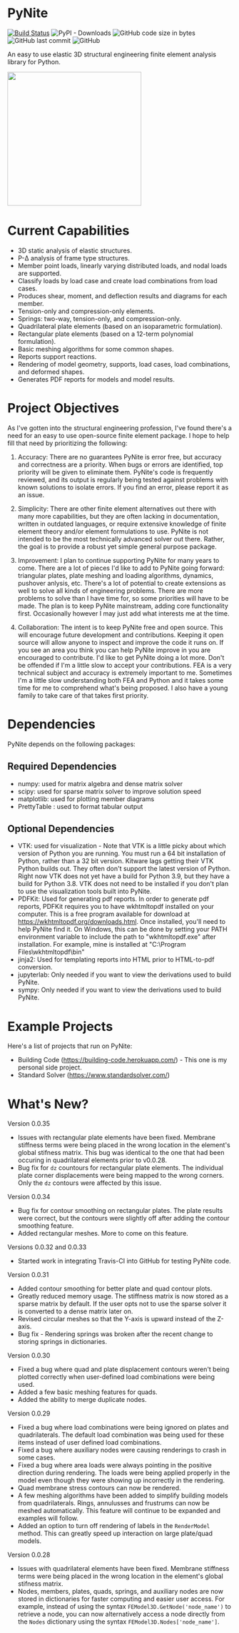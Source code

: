 # PyNite
[![Build Status](https://travis-ci.com/JWock82/PyNite.svg?branch=master)](https://travis-ci.com/JWock82/PyNite)
![PyPI - Downloads](https://img.shields.io/pypi/dm/PyNiteFEA)
<img alt="GitHub code size in bytes" src="https://img.shields.io/github/languages/code-size/JWock82/PyNite">
![GitHub last commit](https://img.shields.io/github/last-commit/JWock82/PyNite)
![GitHub](https://img.shields.io/github/license/JWock82/PyNite)

An easy to use elastic 3D structural engineering finite element analysis library for Python.

<div>
<img src="https://github.com/JWock82/PyNite/blob/master/Resources/PyNite%20Bin.PNG" width="300"/>
</div>

# Current Capabilities
* 3D static analysis of elastic structures.
* P-&Delta; analysis of frame type structures.
* Member point loads, linearly varying distributed loads, and nodal loads are supported.
* Classify loads by load case and create load combinations from load cases.
* Produces shear, moment, and deflection results and diagrams for each member.
* Tension-only and compression-only elements.
* Springs: two-way, tension-only, and compression-only.
* Quadrilateral plate elements (based on an isoparametric formulation).
* Rectangular plate elements (based on a 12-term polynomial formulation).
* Basic meshing algorithms for some common shapes.
* Reports support reactions.
* Rendering of model geometry, supports, load cases, load combinations, and deformed shapes.
* Generates PDF reports for models and model results.

# Project Objectives
As I've gotten into the structural engineering profession, I've found there's a need for an easy to use open-source finite element package. I hope to help fill that need by prioritizing the following:

1. Accuracy: There are no guarantees PyNite is error free, but accuracy and correctness are a priority. When bugs or errors are identified, top priority will be given to eliminate them. PyNite's code is frequently reviewed, and its output is regularly being tested against problems with known solutions to isolate errors. If you find an error, please report it as an issue.

2. Simplicity: There are other finite element alternatives out there with many more capabilities, but they are often lacking in documentation, written in outdated languages, or require extensive knowledge of finite element theory and/or element formulations to use. PyNite is not intended to be the most technically advanced solver out there. Rather, the goal is to provide a robust yet simple general purpose package.

4. Improvement: I plan to continue supporting PyNite for many years to come. There are a lot of pieces I'd like to add to PyNite going forward: triangular plates, plate meshing and loading algorithms, dynamics, pushover anlysis, etc. There's a lot of potential to create extensions as well to solve all kinds of engineering problems. There are more problems to solve than I have time for, so some priorities will have to be made. The plan is to keep PyNite mainstream, adding core functionality first. Occasionally however I may just add what interests me at the time.

5. Collaboration: The intent is to keep PyNite free and open source. This will encourage future development and contributions. Keeping it open source will allow anyone to inspect and improve the code it runs on. If you see an area you think you can help PyNite improve in you are encouraged to contribute. I'd like to get PyNite doing a lot more. Don't be offended if I'm a little slow to accept your contributions. FEA is a very technical subject and accuracy is extremely important to me. Sometimes I'm a little slow understanding both FEA and Python and it takes some time for me to comprehend what's being proposed. I also have a young family to take care of that takes first priority.

# Dependencies
PyNite depends on the following packages:
## Required Dependencies
* numpy: used for matrix algebra and dense matrix solver
* scipy: used for sparse matrix solver to improve solution speed
* matplotlib: used for plotting member diagrams
* PrettyTable : used to format tabular output

## Optional Dependencies
* VTK: used for visualization - Note that VTK is a little picky about which version of Python you are running. You must run a 64 bit installation of Python, rather than a 32 bit version. Kitware lags getting their VTK Python builds out. They often don't support the latest version of Python. Right now VTK does not yet have a build for Python 3.9, but they have a build for Python 3.8. VTK does not need to be installed if you don't plan to use the visualization tools built into PyNite.
* PDFKit: Used for generating pdf reports. In order to generate pdf reports, PDFKit requires you to have wkhtmltopdf installed on your computer. This is a free program available for download at https://wkhtmltopdf.org/downloads.html. Once installed, you'll need to help PyNite find it. On Windows, this can be done by setting your PATH environment variable to include the path to "wkhtmltopdf.exe" after installation. For example, mine is installed at "C:\Program Files\wkhtmltopdf\bin"
* jinja2: Used for templating reports into HTML prior to HTML-to-pdf conversion.
* jupyterlab: Only needed if you want to view the derivations used to build PyNite.
* sympy: Only needed if you want to view the derivations used to build PyNite.

# Example Projects
Here's a list of projects that run on PyNite:

* Building Code (https://building-code.herokuapp.com/) - This one is my personal side project.
* Standard Solver (https://www.standardsolver.com/)

# What's New?
Version 0.0.35
* Issues with rectangular plate elements have been fixed. Membrane stiffness terms were being placed in the wrong location in the element's global stifness matrix. This bug was identical to the one that had been occuring in quadrilateral elements prior to v0.0.28.
* Bug fix for `dz` countours for rectangular plate elements. The individual plate corner displacements were being mapped to the wrong corners. Only the `dz` contours were affected by this issue.

Version 0.0.34
* Bug fix for contour smoothing on rectangular plates. The plate results were correct, but the contours were slightly off after adding the contour smoothing feature.
* Added rectangular meshes. More to come on this feature.

Versions 0.0.32 and 0.0.33
* Started work in integrating Travis-CI into GitHub for testing PyNite code.

Version 0.0.31
* Added contour smoothing for better plate and quad contour plots.
* Greatly reduced memory usage. The stiffness matrix is now stored as a sparse matrix by default.
  If the user opts not to use the sparse solver it is converted to a dense matrix later on.
* Revised circular meshes so that the Y-axis is upward instead of the Z-axis.
* Bug fix - Rendering springs was broken after the recent change to storing springs in dictionaries.

Version 0.0.30
* Fixed a bug where quad and plate displacement contours weren't being plotted correctly when user-defined load combinations were being used.
* Added a few basic meshing features for quads.
* Added the ability to merge duplicate nodes.

Version 0.0.29
* Fixed a bug where load combinations were being ignored on plates and quadrilaterals. The default load combination was being used for these items instead of user defined load combinations.
* Fixed a bug where auxiliary nodes were causing renderings to crash in some cases.
* Fixed a bug where area loads were always pointing in the positive direction during rendering. The loads were being applied properly in the model even though they were showing up incorrectly in the rendering.
* Quad membrane stress contours can now be rendered.
* A few meshing algorithms have been added to simplify building models from quadrilaterals. Rings, annulusses and frustrums can now be meshed automatically. This feature will continue to be expanded and examples will follow.
* Added an option to turn off rendering of labels in the `RenderModel` method. This can greatly speed up interaction on large plate/quad models.

Version 0.0.28
* Issues with quadrilateral elements have been fixed. Membrane stiffness terms were being placed in the wrong location in the element's global stifness matrix.
* Nodes, members, plates, quads, springs, and auxiliary nodes are now stored in dictionaries for faster computing and easier user access. For example, instead of using the syntax `FEModel3D.GetNode('node_name')` to retrieve a node, you can now alternatively access a node directly from the `Nodes` dictionary using the syntax `FEModel3D.Nodes['node_name']`.

